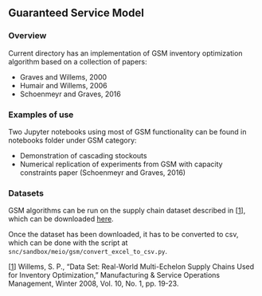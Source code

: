 ## Guaranteed Service Model

### Overview

Current directory has an implementation of GSM inventory optimization algorithm
based on a collection of papers:
* Graves and Willems, 2000
* Humair and Willems, 2006
* Schoenmeyr and Graves, 2016

### Examples of use

Two Jupyter notebooks using most of GSM functionality can be found in notebooks folder under GSM category:
* Demonstration of cascading stockouts
* Numerical replication of experiments from GSM with capacity constraints paper (Schoenmeyr and Graves, 2016)

### Datasets

GSM algorithms can be run on the supply chain dataset described in 
[[1](https://seanwillems.com/wp-content/uploads/2020/11/Willems_MSOM_v10n1_Winter2008.pdf)],
which can be downloaded [here](https://pubsonline.informs.org/doi/suppl/10.1287/msom.1070.0176). 

Once the dataset has been downloaded, it has to be converted to csv, which can be done with the script at `snc/sandbox/meio/gsm/convert_excel_to_csv.py`.

[[1](https://seanwillems.com/wp-content/uploads/2020/11/Willems_MSOM_v10n1_Winter2008.pdf)] Willems, S. P., “Data Set:  Real-World Multi-Echelon Supply Chains Used for Inventory Optimization,” Manufacturing & Service Operations Management, Winter 2008, Vol. 10, No. 1, pp. 19-23.
